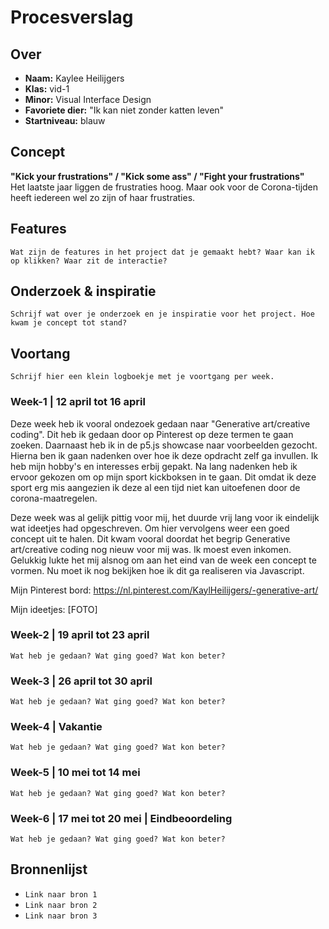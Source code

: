 <!-- Vergeet je niet de comments uit te zetten voordat je begint met typen? 💬 -->

# Procesverslag

## Over
* **Naam:** Kaylee Heilijgers
* **Klas:** vid-1
* **Minor:** Visual Interface Design
* **Favoriete dier:** "Ik kan niet zonder katten leven"
* **Startniveau:** blauw

## Concept

**"Kick your frustrations" / "Kick some ass" / "Fight your frustrations"**\
Het laatste jaar liggen de frustraties hoog. Maar ook voor de Corona-tijden heeft iedereen wel zo zijn of haar frustraties.



## Features

`Wat zijn de features in het project dat je gemaakt hebt? Waar kan ik op klikken? Waar zit de interactie?`

## Onderzoek & inspiratie
`Schrijf wat over je onderzoek en je inspiratie voor het project. Hoe kwam je concept tot stand?`

## Voortang

`Schrijf hier een klein logboekje met je voortgang per week.`

### Week-1 | 12 april tot 16 april
Deze week heb ik vooral ondezoek gedaan naar "Generative art/creative coding". Dit heb ik gedaan door op Pinterest op deze termen te gaan zoeken. Daarnaast heb ik in de p5.js showcase naar voorbeelden gezocht. Hierna ben ik gaan nadenken over hoe ik deze opdracht zelf ga invullen. Ik heb mijn hobby's en interesses erbij gepakt. Na lang nadenken heb ik ervoor gekozen om op mijn sport kickboksen in te gaan. Dit omdat ik deze sport erg mis aangezien ik deze al een tijd niet kan uitoefenen door de corona-maatregelen.

Deze week was al gelijk pittig voor mij, het duurde vrij lang voor ik eindelijk wat ideetjes had opgeschreven. Om hier vervolgens weer een goed concept uit te halen. Dit kwam vooral doordat het begrip Generative art/creative coding nog nieuw voor mij was. Ik moest even inkomen. Gelukkig lukte het mij alsnog om aan het eind van de week een concept te vormen. Nu moet ik nog bekijken hoe ik dit ga realiseren via Javascript.

Mijn Pinterest bord:
https://nl.pinterest.com/KaylHeilijgers/-generative-art/

Mijn ideetjes:
[FOTO]


### Week-2 | 19 april tot 23 april
`Wat heb je gedaan? Wat ging goed? Wat kon beter?`

### Week-3 | 26 april tot 30 april
`Wat heb je gedaan? Wat ging goed? Wat kon beter?`

### Week-4 | Vakantie
`Wat heb je gedaan? Wat ging goed? Wat kon beter?`

### Week-5 | 10 mei tot 14 mei
`Wat heb je gedaan? Wat ging goed? Wat kon beter?`

### Week-6 | 17 mei tot 20 mei | Eindbeoordeling
`Wat heb je gedaan? Wat ging goed? Wat kon beter?`

## Bronnenlijst

* `Link naar bron 1`
* `Link naar bron 2`
* `Link naar bron 3`
